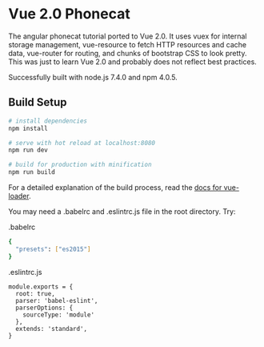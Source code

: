 # Vue 2.0 Phonecat

The angular phonecat tutorial ported to Vue 2.0. It uses vuex for internal storage management, vue-resource to 
fetch HTTP resources and cache data, vue-router for routing, and chunks of bootstrap CSS to look pretty. This 
was just to learn Vue 2.0 and probably does not reflect best practices.

Successfully built with node.js 7.4.0 and npm 4.0.5.

## Build Setup

``` bash
# install dependencies
npm install

# serve with hot reload at localhost:8080
npm run dev

# build for production with minification
npm run build
```

For a detailed explanation of the build process, read the [docs for vue-loader](http://vuejs.github.io/vue-loader).

You may need a .babelrc and .eslintrc.js file in the root directory. Try:

.babelrc
``` bash
{
  "presets": ["es2015"]
}
```

.eslintrc.js
```
module.exports = {
  root: true,
  parser: 'babel-eslint',
  parserOptions: {
    sourceType: 'module'
  },
  extends: 'standard',
}
```
